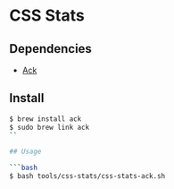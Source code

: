 # CSS Stats

## Dependencies

* [Ack](http://beyondgrep.com/)

## Install

```bash
$ brew install ack
$ sudo brew link ack
``

## Usage

```bash
$ bash tools/css-stats/css-stats-ack.sh
```
